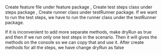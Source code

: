 Create feature file under feature package ,
Create test steps class under steps package ,
Create runner class under testRunner package.
If we want to run the test steps, we have to run the runner class under the testRunner package. 

If it is inconvenient to add more separate methods, make dryRun as true and then if we run only one test steps in the scenario. Then it will gives the methods on the console so we can copy that and use it. After create methods for all the steps, we have change dryRun as false
